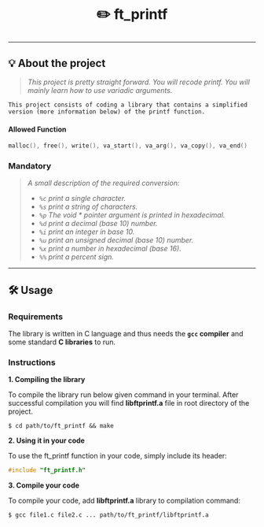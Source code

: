 <h1 align="center">
	<p>
	✏️ ft_printf
	</p>
</h1>

---

## 💡 About the project

> _This project is pretty straight forward. You will recode printf. You will mainly learn how to use variadic arguments._

	This project consists of coding a library that contains a simplified version (more information below) of the printf function.

#### Allowed Function

```c
malloc(), free(), write(), va_start(), va_arg(), va_copy(), va_end()
```

### Mandatory

> <i>A small description of the required conversion:
>
> - `%c` print a single character.
> - `%s` print a string of characters.
> - `%p` The void * pointer argument is printed in hexadecimal.
> - `%d` print a decimal (base 10) number.
> - `%i` print an integer in base 10.
> - `%u` print an unsigned decimal (base 10) number.
> - `%x` print a number in hexadecimal (base 16).
> - `%%` print a percent sign.</i>

---

## 🛠️ Usage

### Requirements

The library is written in C language and thus needs the **`gcc` compiler** and some standard **C libraries** to run.

### Instructions

**1. Compiling the library**

To compile the library run below given command in your terminal. After successful compilation you will find <b>libftprintf.a</b> file in root directory of the project.

```shell
$ cd path/to/ft_printf && make
```

**2. Using it in your code**

To use the ft_printf function in your code, simply include its header:

```C
#include "ft_printf.h"
```

**3. Compile your code**

To compile your code, add <b>libftprintf.a</b> library to compilation command:

```shell
$ gcc file1.c file2.c ... path/to/ft_printf/libftprintf.a
```